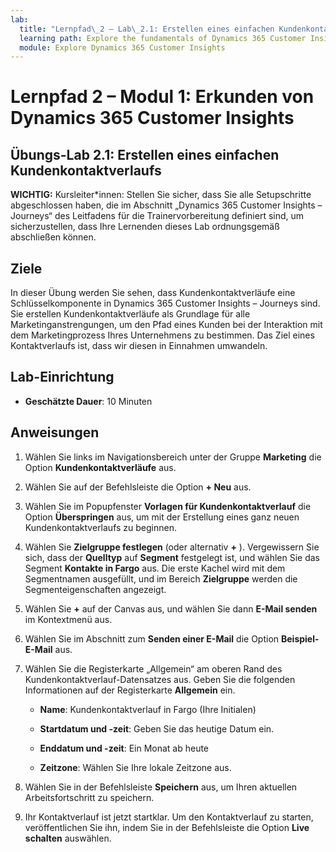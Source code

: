 ```yaml
---
lab:
  title: "Lernpfad\_2 – Lab\_2.1: Erstellen eines einfachen Kundenkontaktverlaufs"
  learning path: Explore the fundamentals of Dynamics 365 Customer Insights
  module: Explore Dynamics 365 Customer Insights
---
```


Lernpfad 2 – Modul 1: Erkunden von Dynamics 365 Customer Insights
========================

## Übungs-Lab 2.1: Erstellen eines einfachen Kundenkontaktverlaufs

**WICHTIG:** Kursleiter*innen: Stellen Sie sicher, dass Sie alle Setupschritte abgeschlossen haben, die im Abschnitt „Dynamics 365 Customer Insights – Journeys“ des Leitfadens für die Trainervorbereitung definiert sind, um sicherzustellen, dass Ihre Lernenden dieses Lab ordnungsgemäß abschließen können.   

## Ziele

In dieser Übung werden Sie sehen, dass Kundenkontaktverläufe eine Schlüsselkomponente in Dynamics 365 Customer Insights – Journeys sind. Sie erstellen Kundenkontaktverläufe als Grundlage für alle Marketinganstrengungen, um den Pfad eines Kunden bei der Interaktion mit dem Marketingprozess Ihres Unternehmens zu bestimmen. Das Ziel eines Kontaktverlaufs ist, dass wir diesen in Einnahmen umwandeln. 

## Lab-Einrichtung

  - **Geschätzte Dauer**: 10 Minuten

## Anweisungen
1. Wählen Sie links im Navigationsbereich unter der Gruppe **Marketing** die Option **Kundenkontaktverläufe** aus.

2. Wählen Sie auf der Befehlsleiste die Option **+ Neu** aus.

3. Wählen Sie im Popupfenster **Vorlagen für Kundenkontaktverlauf** die Option **Überspringen** aus, um mit der Erstellung eines ganz neuen Kundenkontaktverlaufs zu beginnen.
4. Wählen Sie **Zielgruppe festlegen** (oder alternativ **+** ). Vergewissern Sie sich, dass der **Quelltyp** auf **Segment** festgelegt ist, und wählen Sie das Segment **Kontakte in Fargo** aus. Die erste Kachel wird mit dem Segmentnamen ausgefüllt, und im Bereich **Zielgruppe** werden die Segmenteigenschaften angezeigt.

5. Wählen Sie **+** auf der Canvas aus, und wählen Sie dann **E-Mail senden** im Kontextmenü aus.

6. Wählen Sie im Abschnitt zum **Senden einer E-Mail** die Option **Beispiel-E-Mail** aus.

7. Wählen Sie die Registerkarte „Allgemein“ am oberen Rand des Kundenkontaktverlauf-Datensatzes aus. Geben Sie die folgenden Informationen auf der Registerkarte **Allgemein** ein.

    - **Name**: Kundenkontaktverlauf in Fargo (Ihre Initialen) 

    - **Startdatum und -zeit**: Geben Sie das heutige Datum ein.

    - **Enddatum und -zeit**: Ein Monat ab heute

    - **Zeitzone**: Wählen Sie Ihre lokale Zeitzone aus.

8. Wählen Sie in der Befehlsleiste **Speichern** aus, um Ihren aktuellen Arbeitsfortschritt zu speichern.

9. Ihr Kontaktverlauf ist jetzt startklar. Um den Kontaktverlauf zu starten, veröffentlichen Sie ihn, indem Sie in der Befehlsleiste die Option **Live schalten** auswählen.

